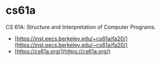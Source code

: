 # cs61a

CS 61A: Structure and Interpretation of Computer Programs.

- [https://inst.eecs.berkeley.edu/~cs61a/fa20/](https://inst.eecs.berkeley.edu/~cs61a/fa20/)
- [https://cs61a.org/](https://cs61a.org/)
